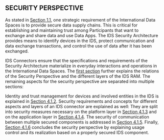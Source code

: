 ## SECURITY PERSPECTIVE ##

As stated in [Section 1.1](../../1_Introduction/1_1_Goals_of_the_International_Data_Spaces.md), one strategic requirement of the International Data Spaces is to provide secure data supply chains. This is critical for establishing and maintaining trust among Participants that want to exchange and share data and use Data Apps. The IDS Security Architecture provides means to identify devices in the IDS, protect communication and data exchange transactions, and control the use of data after it has been exchanged.

IDS Connectors ensure that the specifications and requirements of the Security Architecture materialize in everyday interactions and operations in the International Data Spaces. The [first section](./4_1_1_Security_Aspects_adressed_by_the_different_layers.md) further explains the relations of the Security Perspective and the different layers of the IDS RAM. The remaining aspects for the security perspective are separated into multiple sections:

Identity and trust management for devices and involved entities in the IDS is explained in [Section 4.1.2](./4_1_2_Identity_and_Trust_Management.md). Security requirements and concepts for different aspects and layers of an IDS connector are explained as well: They are split into security measures necessary on the platform layer in [Section 4.1.3](./4_1_3_Securing_the_Platform.md) and on the application layer in [Section 4.1.4](./4_1_4_Securing_Applications.md). The security of communication between multiple secured components is addressed in [Section 4.1.5](./4_1_5_Securing_Interaction_between_IDS_components.md). Finally, [Section 4.1.6](./4_1_6_Usage_Control.md) concludes the security perspective by explaining usage control and its realization based on a properly secured IDS component.
